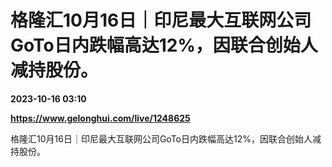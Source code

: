 # 格隆汇10月16日｜印尼最大互联网公司GoTo日内跌幅高达12%，因联合创始人减持股份。

**2023-10-16 03:10**

**https://www.gelonghui.com/live/1248625**

格隆汇10月16日｜印尼最大互联网公司GoTo日内跌幅高达12%，因联合创始人减持股份。